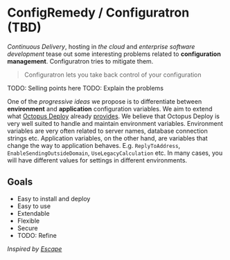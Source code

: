 ConfigRemedy / Configuratron (TBD)
==================================

*Continuous Delivery*, hosting in *the cloud* and *enterprise software development* tease out some interesting problems related to **configuration management**.  Configuratron tries to mitigate them.

> Configuratron lets you take back control of your configuration

TODO: Selling points here
TODO: Explain the problems

One of the _progressive ideas_ we propose is to differentiate between **environment** and **application** configuration variables. 
We aim to extend what [Octopus Deploy](http://octopusdeploy.com/) already [provides](http://docs.octopusdeploy.com/display/OD/Variables). We believe that Octopus Deploy is very well suited to handle and maintain environment variables. Environment variables are very often related to server names, database connection strings etc. Application variables, on the other hand, are variables that change the way to application behaves. E.g. `ReplyToAddress`, `EnableSendingOutsideDomain`, `UseLegacyCalculation` etc. 
In many cases, you will have different values for settings in different environments.

Goals
------

* Easy to install and deploy
* Easy to use
* Extendable
* Flexible
* Secure
* TODO: Refine

_Inspired by [Escape](https://code.google.com/p/escservesconfig/)_
